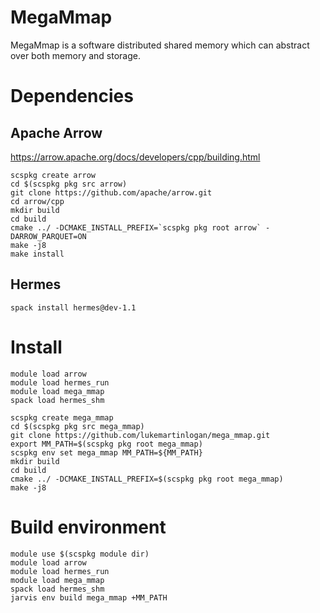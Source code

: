 # MegaMmap

MegaMmap is a software distributed shared memory which can abstract over both memory
and storage.

# Dependencies

## Apache Arrow
https://arrow.apache.org/docs/developers/cpp/building.html
```
scspkg create arrow
cd $(scspkg pkg src arrow)
git clone https://github.com/apache/arrow.git
cd arrow/cpp
mkdir build
cd build
cmake ../ -DCMAKE_INSTALL_PREFIX=`scspkg pkg root arrow` -DARROW_PARQUET=ON
make -j8
make install
```

## Hermes

```
spack install hermes@dev-1.1
```

# Install

```
module load arrow
module load hermes_run
module load mega_mmap
spack load hermes_shm
```

```
scspkg create mega_mmap
cd $(scspkg pkg src mega_mmap)
git clone https://github.com/lukemartinlogan/mega_mmap.git
export MM_PATH=$(scspkg pkg root mega_mmap)
scspkg env set mega_mmap MM_PATH=${MM_PATH}
mkdir build
cd build
cmake ../ -DCMAKE_INSTALL_PREFIX=$(scspkg pkg root mega_mmap)
make -j8
```

# Build environment

```
module use $(scspkg module dir)
module load arrow
module load hermes_run
module load mega_mmap
spack load hermes_shm
jarvis env build mega_mmap +MM_PATH
```